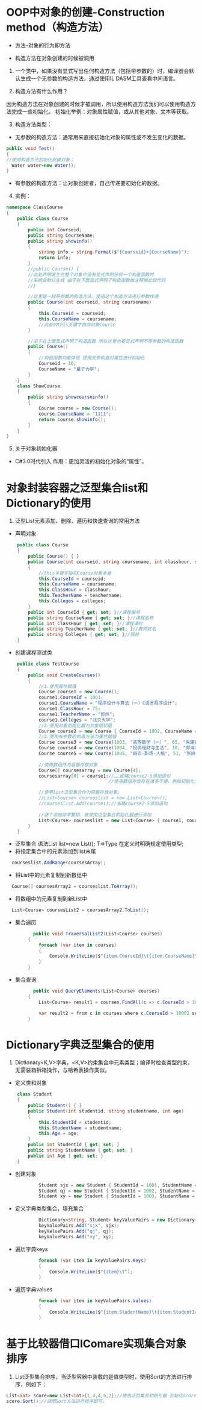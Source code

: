 # OOP中对象的创建-Construction method（构造方法）

- 方法-对象的行为即方法

- 构造方法在对象创建的时候被调用

1. 一个类中，如果没有显式写出任何构造方法（包括带参数的）时，编译器会默认生成一个无参数的构造方法，通过使用IL DASM工具查看中间语言。

2. 构造方法有什么作用？

因为构造方法在对象创建的时候才被调用，所以使用构造方法我们可以使用构造方法完成一些初始化。
初始化举例：对象属性赋值，或从其他对象、文本等获取。

3. 构造方法类型：
- 无参数的构造方法：通常用来直接初始化对象的属性或不发生变化的数据。
```csharp
public void Test()
{
//使用构造方法初始化创建对象；
  Water water=new Water();
}
```
- 有参数的构造方法：让对象创建者，自己传递要初始化的数据。

4. 实例：

```csharp
namespace ClassCourse
{
    public class Course
    {
        public int Courseid;
        public string CourseName;
        public string showinfo()
        {
            string info = string.Format($"{Courseid}+{CourseName}");
            return info;
        }
        //public Course() {
        //此处声明发生在整个对象中没有显式声明任何一个构造函数时 
        //系统会默认生成 由于在下面显式声明了构造函数故注释掉此段代码
        //}

        //这里是一段带参数的构造方法，使用这个构造方法进行参数传递
        public Course(int courseid, string coursename)
        {
            this.Courseid = courseid;
            this.CourseName = coursename;
            //此处的this关键字指向对象Course
        }

        //由于在上面显式声明了构造函数 所以这里也要显式声明不带参数的构造函数
        public Course()
        {
            //构造函数功能体现 使用无参构造对属性进行初始化
            Courseid = 10;
            CourseName = "量子力学";
        }
    }
    class ShowCourse
    {
        public string showcourseinfo()
        {
            Course course = new Course();
            course.CourseName = "1111";
            return course.showinfo();
        }
    }
}
```
5. 关于对象初始化器
- C#3.0时代引入
作用：更加灵活的初始化对象的“属性”。

# 对象封装容器之泛型集合list和Dictionary的使用
1. 泛型List元素添加、删除、遍历和快速查询的常用方法
- 声明对象
```csharp
    public class Course
    {
        public Course() { }
        public Course(int courseid, string coursename, int classhour, string teachername, string colleges)
        {
            //this关键字指向Course对象本身
            this.CourseId = courseid;
            this.CourseName = coursename;
            this.ClassHour = classhour;
            this.TeacherName = teachername;
            this.Colleges = colleges;
        }
        public int CourseId { get; set; }//课程编号
        public string CourseName { get; set; }//课程名称
        public int ClassHour { get; set; }//课程课时
        public string TeacherName { get; set; }//教师姓名
        public string Colleges { get; set; }//院校
    }
```
- 创建课程测试类
```csharp
    public class TestCourse
    {
        public void CreateCourses()
        {
            //1.使用属性赋值
            Course course1 = new Course();
            course1.CourseId = 1001;
            course1.CourseName = "程序设计与算法（一）C语言程序设计";
            course1.ClassHour = 75;
            course1.TeacherName = "郭炜";
            course1.Colleges = "北京大学";
            //2.使用对象初始化器为对象赋初值
            Course course2 = new Course { CourseId = 1002, CourseName = "商务英语", ClassHour = 30, TeacherName = "袁奇", Colleges = "中南财经政法大学" };
            //3.使用有参数的构造方法为属性赋值
            Course course3 = new Course(1003, "高等数学（一）", 65, "朱建民", "国防科技大学");
            Course course4 = new Course(1004, "投资理财与生活", 10, "郑海荣", "福建农林大学");
            Course course5 = new Course(1005, "婚恋-职场-人格", 51, "张晓文", "武汉理工大学");
            
            //使用数组作为容器存放对象 
            Course[] coursesarray = new Course[4];
            coursesarray[0] = course1;//……省略course2-5添加语句
                                      //使用数组存放存在诸多不便，例如初始化空间大小固定不灵活，且需要明确后进行使用。

            //使用list泛型集合作为容器存放对象。
            //List<Course> courseslist = new List<Course>();
            //courseslist.Add(course1);//省略course2-5添加语句
            
            //逐个添加非常繁琐，故使用泛型集合初始化器进行添加
            List<Course> courseslist = new List<Course> { course1, course2, course3, course4, course5 };
        }
    }
```
- 泛型集合 语法List<T> list=new List<T>();
T=>Type 在定义时明确规定使用类型;
- 将指定集合中的元素添加到list末尾
```csharp
  courseslist.AddRange(coursesArray);
```
- 将List<T>中的元素复制到新数组中
```csharp
  Course[] coursesArray2 = courseslist.ToArray();
```
- 将数组中的元素复制到新List<T>中
```csharp
  List<Course> coursesList2 = coursesArray2.ToList();
```
- 集合遍历
```csharp
          public void TraversalList2(List<Course> courses)
        {
            foreach (var item in courses)
            {
                Console.WriteLine($"{item.CourseId}\t{item.CourseName}\t{item.ClassHour}\t");
            }
        }
```
- 集合查询
```csharp
          public void QueryElements(List<Course> courses) 
        {
            List<Course> result1 = courses.FindAll(c => c.CourseId > 10002);

            var result2 = from c in courses where c.CourseId > 10002 select c;
        }
```

# Dictionary字典泛型集合的使用
1. Dictionary<K,V>字典，<K,V>约束集合中元素类型；编译时检查类型约束，无需装箱拆箱操作，与哈希表操作类似。
- 定义类和对象
```csharp
    class Student
    {
        public Student() { }
        public Student(int studentid, string studentname, int age)
        {
            this.StudentId = studentid;
            this.StudentName = studentname;
            this.Age = age;
        }
        public int StudentId { get; set; }
        public string StudentName { get; set; }
        public int Age { get; set; }
    }
```
- 创建对象
```csharp
            Student sjx = new Student { StudentId = 1001, StudentName = "沈剑心", Age = 17 };
            Student qj = new Student { StudentId = 1002, StudentName = "祁进", Age = 18 };
            Student xy = new Student { StudentId = 1003, StudentName = "玄逸", Age = 55 };
```
- 定义字典类型集合，填充集合
```csharp
            Dictionary<string, Student> keyValuePairs = new Dictionary<string, Student>();
            keyValuePairs.Add("sjx", sjx);
            keyValuePairs.Add("qj", qj);
            keyValuePairs.Add("xy", xy);
```
- 遍历字典keys
```csharp
            foreach (var item in keyValuePairs.Keys)
            {
                Console.WriteLine($"{item}\t");
            }
```
- 遍历字典values
```csharp
            foreach (var item in keyValuePairs.Values)
            {
                Console.WriteLine($"{item.StudentName}\t{item.StudentId}\t{item.Age}");
            }
```
# 基于比较器借口IComare实现集合对象排序
1. List泛型集合排序，当泛型容器中装载的是值类型时，使用Sort的方法进行排序，例如下：
```csharp
List<int> score=new List<int>{1,3,4,5,2};//使用泛型集合初始化器 初始化score
score.Sort();//调用Sort方法进行排序即可。
```

